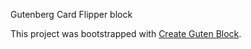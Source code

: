 Gutenberg Card Flipper block

This project was bootstrapped with [Create Guten Block](https://github.com/ahmadawais/create-guten-block).